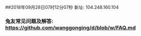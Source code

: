 ##2018年09月28日07时12分07秒 新址: 104.248.160.104
### 兔友常见问题及解答: https://github.com/wanggonging/d/blob/w/FAQ.md
